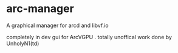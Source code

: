 # arc-manager
A graphical manager for arcd and libvf.io

completely in dev gui for ArcVGPU . totally unoffical work done by UnholyN1(td)
